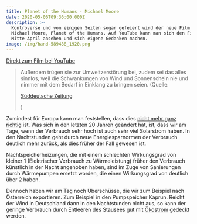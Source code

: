 ```yaml
---
title: Planet of the Humans - Michael Moore
date: 2020-05-06T09:36:00.000Z
description: >-
  Kontroverse und von einigen Seiten sogar gefeiert wird der neue Film von
  Michael Moore, Planet of the Humans. Auf YouTube kann man sich den Film seit
  Mitte April ansehen und sich eigene Gedanken machen. 
image: /img/hand-589488_1920.png
---
```

[Direkt zum Film bei YouTube](https://www.youtube.com/watch?v=Zk11vI-7czE)

> Außerdem trügen sie zur Umweltzerstörung bei, zudem sei das alles sinnlos, weil die Schwankungen von Wind und Sonnenschein nie und nimmer mit dem Bedarf in Einklang zu bringen seien. (Quelle: 
>
> [Süddeutsche Zeitung](https://www.sueddeutsche.de/wissen/michael-moore-film-klimawandel-1.4897949)
>
>  )

Zumindest für Europa kann man feststellen, dass dies [nicht mehr ganz richtig](https://www.solar-professionell.de/2020/05/06/dunkelflaute-begriff-fuer-die-mottenkiste/) ist. Was sich in den letzten 20 Jahren geändert hat, ist, dass wir am Tage, wenn der Verbrauch sehr hoch ist auch sehr viel Solarstrom haben. In den Nachtstunden geht durch neue Energiesparnormen der Verbrauch deutlich mehr zurück, als dies früher der Fall gewesen ist. 

Nachtspeicherheizungen, die mit einem schlechten Wirkungsgrad von kleiner 1 (Elektrischer Verbrauch zu Wärmeleistung) früher den Verbrauch künstlich in der Nacht angehoben haben, sind im Zuge von Sanierungen durch Wärmepumpen ersetzt worden, die einen Wirkungsgrad von deutlich über 2 haben. 

Dennoch haben wir am Tag noch Überschüsse, die wir zum Beispiel nach Österreich exportieren. Zum Beispiel in den Pumpspeicher Kaprun. Reicht der Wind in Deutschland dann in den Nachtstunden nicht aus, so kann der geringe Verbrauch durch Entleeren des Stausees gut mit [Ökostrom](https://www.corrently.de/index.html) gedeckt werden.
